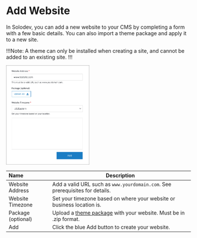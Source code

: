 # Add Website

In Solodev, you can add a new website to your CMS by completing a form with a few basic details. You can also import a theme package and apply it to a new site.

!!!Note:
A theme can only be installed when creating a site, and cannot be added to an existing site.
!!!

<img src="../../../../images/add-site-form1.jpg" alt="Add site form" style="width: 45%;"></a> 

**Name** | **Description**
:--- | ---
Website Address | Add a valid URL such as `www.yourdomain.com`. See prerequisites for details.
Website Timezone | Set your timezone based on where your website or business location is.
Package (optional) | Upload a <a href="/tutorials/websites/how-to-import-a-theme/">theme package</a> with your website. Must be in .zip format.
Add | Click the blue Add button to create your website. 